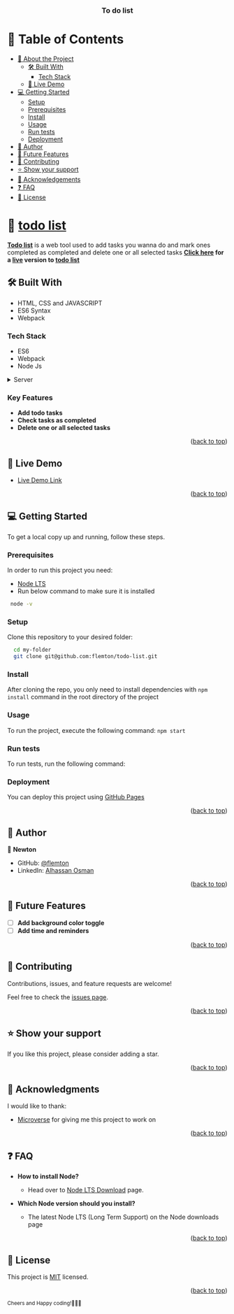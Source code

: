 <a name="readme-top"></a>

<div align="center">

  <h3><b>To do list</b></h3>

</div>

<!-- TABLE OF CONTENTS -->

# 📗 Table of Contents

- [📖 About the Project](#about-project)
  - [🛠 Built With](#built-with)
    - [Tech Stack](#tech-stack)
  - [🚀 Live Demo](#live-demo)
- [💻 Getting Started](#getting-started)
  - [Setup](#setup)
  - [Prerequisites](#prerequisites)
  - [Install](#install)
  - [Usage](#usage)
  - [Run tests](#run-tests)
  - [Deployment](#deployment)
- [👥 Author](#author)
- [🔭 Future Features](#future-features)
- [🤝 Contributing](#contributing)
- [⭐️ Show your support](#support)
- [🙏 Acknowledgements](#acknowledgements)
- [❓ FAQ](#faq)
- [📝 License](#license)

<!-- PROJECT DESCRIPTION -->

# 📖 [todo list](https://flemton.github.io/todo-list/) <a name="about-project"></a>

**[Todo list](https://flemton.github.io/todo-list/)** is a web tool used to add tasks you wanna do and mark ones completed as completed and delete one or all selected tasks
**[Click here](https://flemton.github.io/todo-list/) for a [live](https://flemton.github.io/todo-list/) version to [todo list](https://flemton.github.io/todo-list/)**

## 🛠 Built With <a name="built-with"></a>
- HTML, CSS and JAVASCRIPT
- ES6 Syntax
- Webpack

### Tech Stack <a name="tech-stack"></a>

* ES6
* Webpack
* Node Js

<details>
  <summary>Server</summary>
  <ul>
    <li><a href="https://nodejs.org/">Node.js</a></li>
  </ul>
</details>

<!-- Features -->

### Key Features <a name="key-features"></a>

- **Add todo tasks**
- **Check tasks as completed**
- **Delete one or all selected tasks**

<p align="right">(<a href="#readme-top">back to top</a>)</p>

<!-- LIVE DEMO -->

## 🚀 Live Demo <a name="live-demo"></a>

- [Live Demo Link](https://flemton.github.io/todo-list/)
<p align="right">(<a href="#readme-top">back to top</a>)</p>

<!-- GETTING STARTED -->

## 💻 Getting Started <a name="getting-started"></a>

To get a local copy up and running, follow these steps.

### Prerequisites

In order to run this project you need:
- [Node LTS](https://nodejs.org/en/download/)
- Run below command to make sure it is installed
```sh
 node -v
```


### Setup

Clone this repository to your desired folder:


```sh
  cd my-folder
  git clone git@github.com:flemton/todo-list.git
```

### Install

After cloning the repo, you only need to install dependencies with `npm install` command in the root directory of the project

### Usage

To run the project, execute the following command:
`npm start`

### Run tests

To run tests, run the following command:

<!--
Example command:

```sh
  bin/rails test test/models/article_test.rb
```
--->

### Deployment <a name="deployment"></a>

You can deploy this project using [GitHub Pages](https://pages.github.com/)

<!--
Example:

```sh

```
 -->

<p align="right">(<a href="#readme-top">back to top</a>)</p>

<!-- AUTHOR -->

## 👥 Author <a name="author"></a>

👤 **Newton**

- GitHub: [@flemton](https://github.com/flemton)
- LinkedIn: [Alhassan Osman](https://www.linkedin.com/in/alhassan-o-83039a80/)

<p align="right">(<a href="#readme-top">back to top</a>)</p>

<!-- FUTURE FEATURES -->

## 🔭 Future Features <a name="future-features"></a>

- [ ] **Add background color toggle**
- [ ] **Add time and reminders**

<p align="right">(<a href="#readme-top">back to top</a>)</p>

<!-- CONTRIBUTING -->

## 🤝 Contributing <a name="contributing"></a>

Contributions, issues, and feature requests are welcome!

Feel free to check the [issues page](../../issues/).

<p align="right">(<a href="#readme-top">back to top</a>)</p>


<!-- SUPPORT -->

## ⭐️ Show your support <a name="support"></a>

If you like this project, please consider adding a star.

<p align="right">(<a href="#readme-top">back to top</a>)</p>

<!-- ACKNOWLEDGEMENTS -->

## 🙏 Acknowledgments <a name="acknowledgements"></a>

I would like to thank:
- [Microverse](https://www.microverse.org/) for giving me this project to work on

<p align="right">(<a href="#readme-top">back to top</a>)</p>

<!-- FAQ (optional) -->

## ❓ FAQ <a name="faq"></a>

- **How to install Node?**

  - Head over to [Node LTS Download](https://nodejs.org/en/download/) page.

- **Which Node version should you install?**

  - The latest Node LTS (Long Term Support) on the Node downloads page

<p align="right">(<a href="#readme-top">back to top</a>)</p>

<!-- LICENSE -->

## 📝 License <a name="license"></a>

This project is [MIT](./LICENSE) licensed.


<p align="right">(<a href="#readme-top">back to top</a>)</p>


<sub> Cheers and Happy coding!👏👏👏 </sub>
